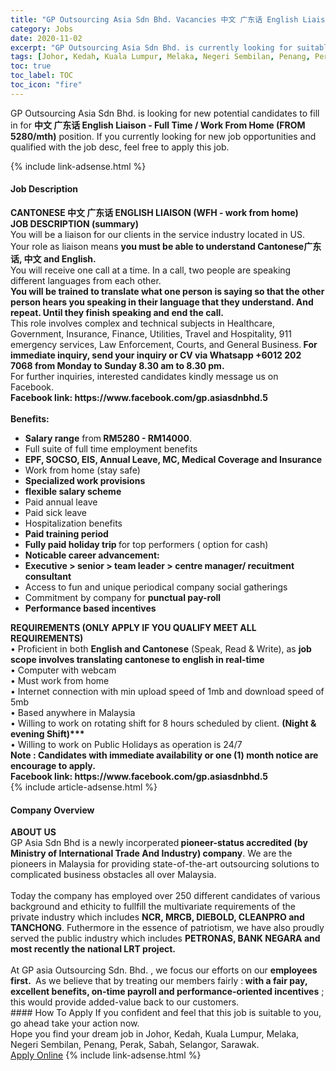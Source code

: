 ```yaml
---
title: "GP Outsourcing Asia Sdn Bhd. Vacancies 中文 广东话 English Liaison - Full Time / Work From Home (FROM 5280/mth)" 
category: Jobs 
date: 2020-11-02 
excerpt: "GP Outsourcing Asia Sdn Bhd. is currently looking for suitable person to fill in the 中文 广东话 English Liaison - Full Time / Work From Home (FROM 5280/mth) which positioned at Johor, Kedah, Kuala Lumpur, Melaka, Negeri Sembilan, Penang, Perak, Sabah, Selangor, Sarawak" 
tags: [Johor, Kedah, Kuala Lumpur, Melaka, Negeri Sembilan, Penang, Perak, Sabah, Selangor, Sarawak] 
toc: true 
toc_label: TOC 
toc_icon: "fire" 
--- 
```


<p>GP Outsourcing Asia Sdn Bhd. is looking for new potential candidates to fill in for <b>中文 广东话 English Liaison - Full Time / Work From Home (FROM 5280/mth)</b> position. If you currently looking for new job opportunities and qualified with the job desc, feel free to apply this job.
</p>{% include link-adsense.html %} 
<div><div><h4>Job Description</h4></div><div><div><span><div><div><div><div><strong>CANTONESE &#20013;&#25991; &#24191;&#19996;&#35805; ENGLISH LIAISON (WFH - work from home)</strong></div><div><strong>JOB DESCRIPTION (summary)</strong></div><div>You will be a liaison for our clients in the service industry located in US.&#160;</div><div>Your role as liaison means <strong>you must be able to understand Cantonese&#24191;&#19996;&#35805;, &#20013;&#25991; and English.</strong></div><div>You will receive one call at a time. In a call, two people are speaking different languages from each other.</div><div><strong>You will be trained to translate what one person is saying so that the other person hears you speaking in their language that they understand. And repeat. Until they finish speaking and end the call.</strong></div><div>This role involves complex and technical subjects in Healthcare, Government, Insurance, Finance, Utilities, Travel and Hospitality, 911 emergency services, Law Enforcement, Courts, and General Business.<strong> For immediate inquiry, send your inquiry or CV via Whatsapp +6012 202 7068 from Monday to Sunday 8.30 am to 8.30 pm.&#160;</strong></div><div>For further inquiries, interested candidates kindly message us on Facebook.&#160;</div><div><strong>Facebook link: https://www.facebook.com/gp.asiasdnbhd.5</strong></div><div><br><strong>Benefits:</strong></div><ul><li><strong>Salary range</strong> from<strong> RM5280 - RM14000</strong>.</li><li>Full suite of full time employment benefits</li><li><strong>EPF, SOCSO, EIS, Annual Leave, MC, Medical Coverage and Insurance</strong></li><li>Work from home (stay safe)</li><li><strong>Specialized work provisions&#160;</strong></li><li><strong>flexible salary scheme</strong></li><li>Paid annual leave</li><li>Paid sick leave</li><li>Hospitalization benefits</li><li><strong>Paid training period&#160;</strong></li><li><strong>Fully paid holiday trip </strong>for top performers ( option for cash)</li><li><strong>Noticable career advancement:</strong></li><li><strong>Executive &gt; senior &gt; team leader &gt; centre manager/ recuitment consultant</strong></li><li>Access to fun and unique periodical company social gatherings</li><li>Commitment by company for <strong>punctual pay-roll</strong></li><li><strong>Performance based incentives</strong></li></ul><div><strong>REQUIREMENTS (ONLY APPLY IF YOU QUALIFY MEET ALL REQUIREMENTS)</strong><br>&#8226; Proficient in both <strong>English and Cantonese</strong> (Speak, Read &amp; Write), as <strong>job scope involves translating cantonese to english in real-time</strong><br>&#8226; Computer with webcam<br>&#8226; Must work from home<br>&#8226; Internet connection with min upload speed of 1mb and download speed of 5mb<br>&#8226; Based anywhere in Malaysia<br>&#8226; Willing to work on rotating shift for 8 hours scheduled by client. <strong>(Night &amp; evening Shift)***</strong><br>&#8226; Willing to work on Public Holidays as operation is 24/7</div><div><strong>Note : Candidates with immediate availability or one (1) month notice are encourage to apply.</strong></div><div><strong>Facebook link: https://www.facebook.com/gp.asiasdnbhd.5</strong></div></div></div></div></span></div></div></div> 
{% include article-adsense.html %} 
<div><div><h4>Company Overview</h4></div><div><div><span><div><div><strong>ABOUT US</strong></div>
<div>GP Asia Sdn Bhd is a newly incorperated<strong> pioneer-status accredited (by Ministry of International Trade And Industry) company</strong>. We are the pioneers in Malaysia for providing state-of-the-art outsourcing solutions to complicated business obstacles all over Malaysia.</div>
<div><br>
Today the company has employed over 250 different candidates of various background and ethicity to fullfill the multivariate requirements of the private industry which includes <strong>NCR, MRCB, DIEBOLD, CLEANPRO and TANCHONG</strong>. Futhermore in the essence of patriotism, we have also proudly served the public industry which includes <strong>PETRONAS, BANK NEGARA and most recently the national LRT project.</strong></div>
<div><br>
At GP asia Outsourcing Sdn. Bhd. , we focus our efforts on our <strong>employees first.&#160;</strong> As we believe that by treating our members fairly :<strong> with a fair pay, excellent benefits, on-time payroll and performance-oriented incentives</strong> ; this would provide added-value back to our customers.</div></div></span></div></div></div> 
#### How To Apply 
If you confident and feel that this job is suitable to you, go ahead take your action now. <br/> 
Hope you find your dream job in Johor, Kedah, Kuala Lumpur, Melaka, Negeri Sembilan, Penang, Perak, Sabah, Selangor, Sarawak. <br/> 
<a href="https://www.jobstreet.com.my/en/job/中文-广东话-english-liaison-full-time-work-from-home-from-5280-mth-4409587?jobId=jobstreet-my-job-4409587&sectionRank=2&token=0~6bc5b52b-2bf5-413e-930c-b62a1ce51b6c&fr=SRP%20View%20In%20New%20Ta" class="btn btn--info" target="_blank" rel="nofollow noopenner">Apply Online</a> 
{% include link-adsense.html %} 